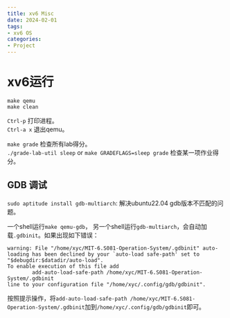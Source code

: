 ```yaml
---
title: xv6 Misc
date: 2024-02-01
tags:
- xv6 OS
categories:
- Project
---
```


# xv6运行

`make qemu`  
`make clean`

`Ctrl-p` 打印进程。  
`Ctrl-a x` 退出qemu。

`make grade` 检查所有lab得分。  
`./grade-lab-util sleep` or `make GRADEFLAGS=sleep grade` 检查某一项作业得分。

## GDB 调试

`sudo aptitude install gdb-multiarch`: 解决ubuntu22.04 gdb版本不匹配的问题。

一个shell运行`make qemu-gdb`， 另一个shell运行`gdb-multiarch`，会自动加载`.gdbinit`。如果出现如下错误：

```shell
warning: File "/home/xyc/MIT-6.S081-Operation-System/.gdbinit" auto-loading has been declined by your `auto-load safe-path' set to "$debugdir:$datadir/auto-load".
To enable execution of this file add
        add-auto-load-safe-path /home/xyc/MIT-6.S081-Operation-System/.gdbinit
line to your configuration file "/home/xyc/.config/gdb/gdbinit".
```

按照提示操作，将`add-auto-load-safe-path /home/xyc/MIT-6.S081-Operation-System/.gdbinit`加到`/home/xyc/.config/gdb/gdbinit`即可。
